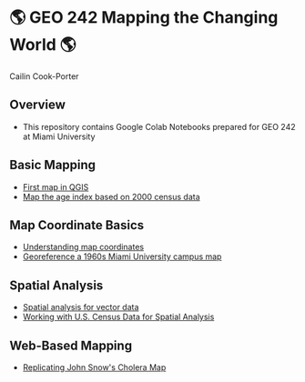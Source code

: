 # 🌎 GEO 242 Mapping the Changing World 🌎

Cailin Cook-Porter

## Overview
- This repository contains Google Colab Notebooks prepared for GEO 242 at Miami University

## Basic Mapping

  - [First map in QGIS](https://github.com/cookpoca/gis-project-portfolio-geo242/blob/main/Basic_Mapping/First_QGIS_Mapping.ipynb)
  - [Map the age index based on 2000 census data](https://github.com/cookpoca/gis-project-portfolio-geo242/blob/main/Basic_Mapping/Filtering_Spatial_Data.ipynb)

## Map Coordinate Basics

- [Understanding map coordinates](https://github.com/cookpoca/gis-project-portfolio-geo242/blob/main/Map_Coordinate_Basics/Map_Projections.ipynb)
- [Georeference a 1960s Miami University campus map](https://github.com/cookpoca/gis-project-portfolio-geo242/blob/main/Map_Coordinate_Basics/Georeferencing.ipynb)

## Spatial Analysis

- [Spatial analysis for vector data](https://github.com/cookpoca/gis-project-portfolio-geo242/blob/main/Spatial_Analysis/GEO242_Week_10_Assignment.ipynb)
- [Working with U.S. Census Data for Spatial Analysis](https://github.com/cookpoca/gis-project-portfolio-geo242/blob/main/Spatial_Analysis/Working_With_Census_Data.ipynb)

## Web-Based Mapping
- [Replicating John Snow's Cholera Map](https://miamioh.maps.arcgis.com/apps/instant/sidebar/index.html?appid=23589e563cc24a76a2fd24da3224b6e2)
